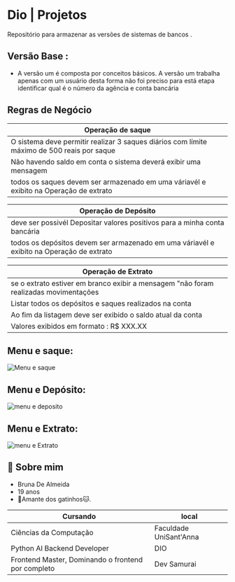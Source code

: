 
# Dio | Projetos 

Repositório para armazenar as versões de sistemas de bancos . 

## Versão Base :
- A versão um é composta por conceitos básicos. A versão um trabalha apenas com um usuário desta forma não foi preciso para está etapa identificar qual é o número da agência e conta bancária 

## Regras de Negócio
|Operação de saque|
|-------|
|O sistema deve permitir realizar 3 saques diários com límite máximo de 500 reais por saque  | 
|Não havendo saldo em conta o sistema deverá exibir uma mensagem   |
|todos os saques devem ser armazenado em uma váriavél e exibito na Operação de extrato |

|Operação de Depósito|
|-------|
|deve ser possivél Depositar valores positivos para a minha conta bancária|
|todos os depósitos devem ser armazenado em uma váriavél e exibito na Operação de extrato |

|Operação de Extrato|
|-------|
|se o extrato estiver em branco exibir a mensagem "não foram realizadas movimentações | 
|Listar todos os depósitos e saques realizados na conta  |
|Ao fim da listagem deve ser exibido o saldo atual da conta |
|Valores exibidos em formato : R$ XXX.XX|

## Menu e saque: 

![Menu e saque](https://i.postimg.cc/vHWTHBPv/menu-e-saque.png)

## Menu e Depósito:

![menu e deposito](https://i.postimg.cc/kMshrFCN/menu-e-dep-sito.png)

## Menu e Extrato:

![menu e Extrato](https://i.postimg.cc/gJD4WdCc/menu-e-extrato.png)


## 🚀 Sobre mim
- Bruna De Almeida 
- 19 anos 
- 🐾Amante dos gatinhos🐱.

|Cursando |local|
|---------|-----|
|Ciências da Computação|Faculdade UniSant'Anna|
|Python AI Backend Developer| DIO |
|Frontend Master, Dominando o frontend por completo| Dev Samurai|
